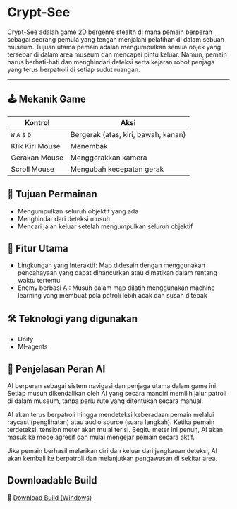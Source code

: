 # Crypt-See
Crypt-See adalah game 2D bergenre stealth di mana pemain berperan sebagai seorang pemula yang tengah menjalani pelatihan di dalam sebuah museum. Tujuan utama pemain adalah mengumpulkan semua objek yang tersebar di dalam area museum dan mencapai pintu keluar. Namun, pemain harus berhati-hati dan menghindari deteksi serta kejaran robot penjaga yang terus berpatroli di setiap sudut ruangan.

---

## 🕹️ Mekanik Game
| Kontrol              | Aksi                        |
|----------------------|-----------------------------|
| `W` `A` `S` `D`       | Bergerak (atas, kiri, bawah, kanan) |
| Klik Kiri Mouse      | Menembak                   |
| Gerakan Mouse        | Menggerakkan kamera         |
| Scroll Mouse         | Mengubah kecepatan gerak    |

## 🎯 Tujuan Permainan
- Mengumpulkan seluruh objektif yang ada
- Menghindar dari deteksi musuh
- Mencari jalan keluar setelah mengumpulkan seluruh objektif

## 🧠 Fitur Utama
- Lingkungan yang Interaktif: Map didesain dengan menggunakan pencahayaan yang dapat dihancurkan atau dimatikan dalam rentang waktu tertentu
- Enemy berbasi AI: Musuh dalam map dilatih menggunakan machine learning yang membuat pola patroli lebih acak dan susah ditebak

## 🛠️ Teknologi yang digunakan
- Unity
- Ml-agents

## 🤖 Penjelasan Peran AI
AI berperan sebagai sistem navigasi dan penjaga utama dalam game ini. Setiap musuh dikendalikan oleh AI yang secara mandiri memilih jalur patroli di dalam museum, tanpa perlu rute yang ditentukan secara manual.

AI akan terus berpatroli hingga mendeteksi keberadaan pemain melalui raycast (penglihatan) atau audio source (suara langkah). Ketika pemain terdeteksi, tension meter akan mulai terisi. Begitu meter ini penuh, AI akan masuk ke mode agresif dan mulai mengejar pemain secara aktif.

Jika pemain berhasil melarikan diri dan keluar dari jangkauan deteksi, AI akan kembali ke berpatroli dan melanjutkan pengawasan di sekitar area.

## Downloadable Build
🔗 [Download Build (Windows) ](https://github.com/adharjmn3/Crypt-See/releases/tag/0.0.1)
